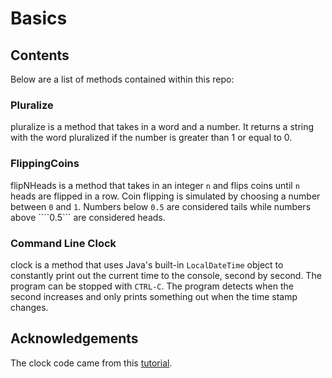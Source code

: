 # Basics

## Contents
Below are a list of methods contained within this repo:

### Pluralize
pluralize is a method that takes in a word and a number.  It returns a string with the word pluralized if the number is greater than 1 or equal to 0.

### FlippingCoins
flipNHeads is a method that takes in an integer ```n``` and flips coins until ```n``` heads are flipped in a row.  Coin flipping is simulated by choosing a number between ```0``` and ```1```.  Numbers below ```0.5``` are considered tails while numbers above ````0.5``` are considered heads.  

### Command Line Clock
clock is a method that uses Java's built-in ```LocalDateTime``` object to constantly print out the current time to the console, second by second.  The program can be stopped with ```CTRL-C```.  The program detects when the second increases and only prints something out when the time stamp changes.


## Acknowledgements
The clock code came from this [tutorial](https://www.youtube.com/watch?v=36jbBSQd3eU).